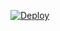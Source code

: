 [![Deploy](https://www.herokucdn.com/deploy/button.svg)](https://dashboard.heroku.com/new?template=https://github.com/aashath0317/c2ptech-videohive)
